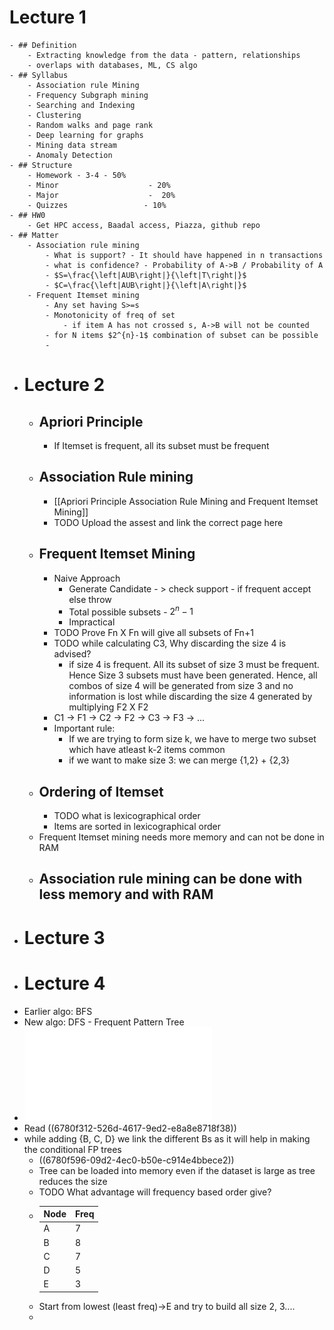# Lecture 1
	- ## Definition
		- Extracting knowledge from the data - pattern, relationships
		- overlaps with databases, ML, CS algo
	- ## Syllabus
		- Association rule Mining
		- Frequency Subgraph mining
		- Searching and Indexing
		- Clustering
		- Random walks and page rank
		- Deep learning for graphs
		- Mining data stream
		- Anomaly Detection
	- ## Structure
		- Homework - 3-4 - 50%
		- Minor                    - 20%
		- Major                    -  20%
		- Quizzes                 - 10%
	- ## HW0
		- Get HPC access, Baadal access, Piazza, github repo
	- ## Matter
		- Association rule mining
			- What is support? - It should have happened in n transactions
			- what is confidence? - Probability of A->B / Probability of A
			- $S=\frac{\left|AUB\right|}{\left|T\right|}$
			- $C=\frac{\left|AUB\right|}{\left|A\right|}$
		- Frequent Itemset mining
			- Any set having S>=s
			- Monotonicity of freq of set
				- if item A has not crossed s, A->B will not be counted
			- for N items $2^{n}-1$ combination of subset can be possible
			-
- # Lecture 2
	- ## Apriori Principle
		- If Itemset is frequent, all its subset must be frequent
	- ## Association Rule mining
		- [[Apriori Principle Association Rule Mining and Frequent Itemset Mining]]
		- TODO Upload the assest and link the correct page here
	- ## Frequent Itemset Mining
		- Naive Approach
			- Generate Candidate - > check support - if frequent accept else throw
			- Total possible subsets - $2^{n}-1$
			- Impractical
		- TODO Prove Fn X Fn will give all subsets of Fn+1
		- TODO while calculating C3, Why discarding the size 4 is advised?
			- if size 4 is frequent. All its subset of size 3 must be frequent. Hence Size 3 subsets must have been generated. Hence, all combos of size 4 will be generated from size 3 and no information is lost while discarding the size 4 generated by multiplying F2 X F2
		- C1 -> F1 -> C2 -> F2 -> C3 -> F3 -> ...
		- Important rule:
			- If we are trying to form size k, we have to merge two subset which have atleast k-2 items common
			- if we want to make size 3: we can merge {1,2} + {2,3}
	- ## Ordering of Itemset
		- TODO what is lexicographical order
		- Items are sorted in lexicographical order
	- Frequent Itemset mining needs more memory and can not be done in RAM
	- Association rule mining can be done with less memory and with RAM
		-
- # Lecture 3
- # Lecture 4
- Earlier algo: BFS
- New algo: DFS -  Frequent Pattern Tree
- ![Frequent Pattern Mining.pdf](../assets/Frequent_Pattern_Mining_1736504057586_0.pdf)
- Read ((6780f312-526d-4617-9ed2-e8a8e8718f38))
- while adding {B, C, D} we link the different Bs as it will help in making the conditional FP trees
	- ((6780f596-09d2-4ec0-b50e-c914e4bbece2))
	- Tree can be loaded into memory even if the dataset is large as tree reduces the size
	- TODO What advantage will frequency based order  give?
	- |**Node**|**Freq**|
	  | -------- | ------- |
	  | A  | 7   |
	  | B | 8     |
	  | C    | 7    |
	  |D|5|
	  |E|3|
	- Start from lowest (least freq)->E and try to build all size 2, 3....
	-
